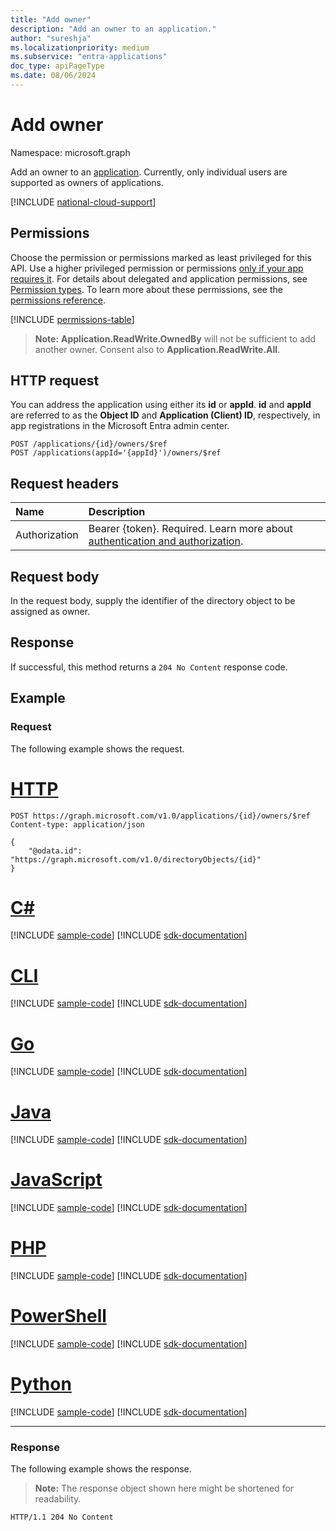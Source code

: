 ```yaml
---
title: "Add owner"
description: "Add an owner to an application."
author: "sureshja"
ms.localizationpriority: medium
ms.subservice: "entra-applications"
doc_type: apiPageType
ms.date: 08/06/2024
---
```


# Add owner

Namespace: microsoft.graph

Add an owner to an [application](../resources/application.md). Currently, only individual users are supported as owners of applications.

[!INCLUDE [national-cloud-support](../../includes/all-clouds.md)]

## Permissions
Choose the permission or permissions marked as least privileged for this API. Use a higher privileged permission or permissions [only if your app requires it](/graph/permissions-overview#best-practices-for-using-microsoft-graph-permissions). For details about delegated and application permissions, see [Permission types](/graph/permissions-overview#permission-types). To learn more about these permissions, see the [permissions reference](/graph/permissions-reference).

<!-- { "blockType": "permissions", "name": "application_post_owners" } -->
[!INCLUDE [permissions-table](../includes/permissions/application-post-owners-permissions.md)]

> **Note:** **Application.ReadWrite.OwnedBy** will not be sufficient to add another owner. Consent also to **Application.ReadWrite.All**. 

## HTTP request

You can address the application using either its **id** or **appId**. **id** and **appId** are referred to as the **Object ID** and **Application (Client) ID**, respectively, in app registrations in the Microsoft Entra admin center.
<!-- { "blockType": "ignored" } -->
```http
POST /applications/{id}/owners/$ref
POST /applications(appId='{appId}')/owners/$ref
```

## Request headers
| Name | Description|
|:---- |:---------- |
|Authorization|Bearer {token}. Required. Learn more about [authentication and authorization](/graph/auth/auth-concepts).|

## Request body
In the request body, supply the identifier of the directory object to be assigned as owner.

## Response

If successful, this method returns a `204 No Content` response code.

## Example
### Request
The following example shows the request.


# [HTTP](#tab/http)
<!-- {
  "blockType": "request",
  "name": "create_directoryobject_from_application"
}-->
```http
POST https://graph.microsoft.com/v1.0/applications/{id}/owners/$ref
Content-type: application/json

{
    "@odata.id": "https://graph.microsoft.com/v1.0/directoryObjects/{id}"
}

```

# [C#](#tab/csharp)
[!INCLUDE [sample-code](../includes/snippets/csharp/create-directoryobject-from-application-csharp-snippets.md)]
[!INCLUDE [sdk-documentation](../includes/snippets/snippets-sdk-documentation-link.md)]

# [CLI](#tab/cli)
[!INCLUDE [sample-code](../includes/snippets/cli/create-directoryobject-from-application-cli-snippets.md)]
[!INCLUDE [sdk-documentation](../includes/snippets/snippets-sdk-documentation-link.md)]

# [Go](#tab/go)
[!INCLUDE [sample-code](../includes/snippets/go/create-directoryobject-from-application-go-snippets.md)]
[!INCLUDE [sdk-documentation](../includes/snippets/snippets-sdk-documentation-link.md)]

# [Java](#tab/java)
[!INCLUDE [sample-code](../includes/snippets/java/create-directoryobject-from-application-java-snippets.md)]
[!INCLUDE [sdk-documentation](../includes/snippets/snippets-sdk-documentation-link.md)]

# [JavaScript](#tab/javascript)
[!INCLUDE [sample-code](../includes/snippets/javascript/create-directoryobject-from-application-javascript-snippets.md)]
[!INCLUDE [sdk-documentation](../includes/snippets/snippets-sdk-documentation-link.md)]

# [PHP](#tab/php)
[!INCLUDE [sample-code](../includes/snippets/php/create-directoryobject-from-application-php-snippets.md)]
[!INCLUDE [sdk-documentation](../includes/snippets/snippets-sdk-documentation-link.md)]

# [PowerShell](#tab/powershell)
[!INCLUDE [sample-code](../includes/snippets/powershell/create-directoryobject-from-application-powershell-snippets.md)]
[!INCLUDE [sdk-documentation](../includes/snippets/snippets-sdk-documentation-link.md)]

# [Python](#tab/python)
[!INCLUDE [sample-code](../includes/snippets/python/create-directoryobject-from-application-python-snippets.md)]
[!INCLUDE [sdk-documentation](../includes/snippets/snippets-sdk-documentation-link.md)]

---

### Response

The following example shows the response.

>**Note:** The response object shown here might be shortened for readability.

<!-- {
  "blockType": "response"
} -->
```http
HTTP/1.1 204 No Content
```

<!-- uuid: 8fcb5dbc-d5aa-4681-8e31-b001d5168d79
2015-10-25 14:57:30 UTC -->
<!--
{
  "type": "#page.annotation",
  "description": "Create owner",
  "keywords": "",
  "section": "documentation",
  "tocPath": "",
  "suppressions": [
  ]
}
-->

